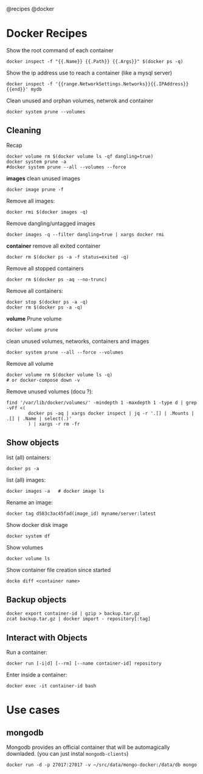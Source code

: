 @recipes
@docker

# Docker Recipes

Show the root command of each container

    docker inspect -f "{{.Name}} {{.Path}} {{.Args}}" $(docker ps -q)


Show the ip address use to reach a container (like a mysql server)

    docker inspect -f '{{range.NetworkSettings.Networks}}{{.IPAddress}}{{end}}' mydb

Clean unused and orphan volumes, netwrok and container

    docker system prune --volumes


## Cleaning

Recap
    
    docker volume rm $(docker volume ls -qf dangling=true)
    docker system prune -a
    #docker system prune --all --volumes --force

**images**
clean unused images

    docker image prune -f

Remove all images:

    docker rmi $(docker images -q)

Remove dangling/untagged images

    docker images -q --filter dangling=true | xargs docker rmi

**container**
remove all exited container

    docker rm $(docker ps -a -f status=exited -q)

Remove all stopped containers

    docker rm $(docker ps -aq --no-trunc)

Remove all containers:

    docker stop $(docker ps -a -q)
    docker rm $(docker ps -a -q)

**volume**
Prune volume 

    docker volume prune

clean unused volumes, networks, containers and images

    docker system prune --all --force --volumes

Remove all volume

    docker volume rm $(docker volume ls -q)
    # or docker-compose down -v

Remove unused volumes (docu ?):

    find '/var/lib/docker/volumes/' -mindepth 1 -maxdepth 1 -type d | grep -vFf <(
            docker ps -aq | xargs docker inspect | jq -r '.[] | .Mounts | .[] | .Name | select(.)'
            ) | xargs -r rm -fr

## Show objects
list (all) ontainers:

    docker ps -a

list (all) images:

    docker images -a   # docker image ls

Rename an image:

    docker tag d583c3ac45fad(image_id) myname/server:latest

Show docker disk image 

    docker system df

Show volumes

    docker volume ls

Show container file creation since started

    docke diff <container name>

## Backup objects

    docker export container-id | gzip > backup.tar.gz
    zcat backup.tar.gz | docker import - repository[:tag]


## Interact with Objects

Run a container:

    docker run [-i|d] [--rm] [--name container-id] repository

Enter inside a container:

    docker exec -it container-id bash


# Use cases

## mongodb

Mongodb provides an official container that will be automagically downladed. (you can just instal `mongodb-clients`)

    docker run -d -p 27017:27017 -v ~/src/data/mongo-docker:/data/db mongo
